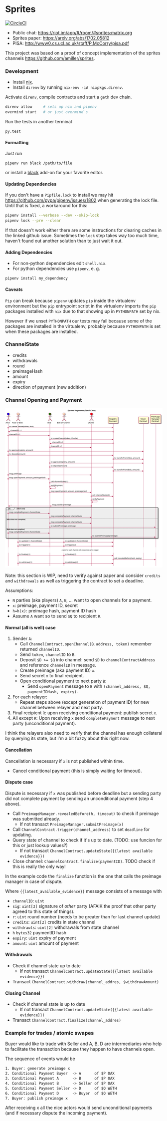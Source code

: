 # Sprites

[![CircleCI](https://circleci.com/gh/enumatech/sprites-python.svg?style=svg)](https://circleci.com/gh/enumatech/sprites-python)

- Public chat: https://riot.im/app/#/room/#sprites:matrix.org
- Sprites paper: https://arxiv.org/abs/1702.05812
- PISA: http://www0.cs.ucl.ac.uk/staff/P.McCorry/pisa.pdf

This project was based on a proof of concept implementation of the sprites
channels https://github.com/amiller/sprites.

### Development

- Install [nix](https://nixos.org/nix/download.html).
- Install `direnv` by running `nix-env -iA nixpkgs.direnv`.

Activate `direnv`, compile contracts and start a `geth` dev chain.
```bash
direnv allow     # sets up nix and pipenv
overmind start   # or just overmind s
```
Run the tests in another terminal
```
py.test
```

#### Formatting
Just run
```
pipenv run black /path/to/file
```
or install a [black](https://github.com/ambv/black) add-on for your favorite editor.

#### Updating Dependencies

If you don't have a `Pipfile.lock` to install we may hit https://github.com/pypa/pipenv/issues/1802
when generating the lock file. Until that is fixed, a workaround for this:

```bash
pipenv install --verbose --dev --skip-lock
pipenv lock --pre --clear
```
If that doesn't work either there are some instructions for clearing caches in the linked
github issue. Sometimes the `lock` step takes way too much time, haven't found out another
solution than to just wait it out.

#### Adding Dependencies

- For non-python dependencies edit `shell.nix`.
- For python dependencies use `pipenv`, e. g.

```
pipenv install my_dependency
```

#### Caveats

`Pip` can break because `pipenv` updates `pip` inside the virtualenv environment
but the `pip` entrypoint script in the virtualenv imports the `pip` packages
installed with `nix` due to that showing up in `PYTHONPATH` set by nix.

However if we unset `PYTHONPATH` our tests may fail because some of the packages
are installed in the virtualenv, probably because `PYTHONPATH` is set when
these packages are installed.

### ChannelState

- credits
- withdrawals
- round
- preimageHash
- amount
- expiry
- direction of payment (new addition)

### Channel Opening and Payment

![Three party payment diagram](./diagrams/three-parties.svg)

Note: this section is WIP, need to verify against paper and consider `credits` and `withdrawals`
as well as triggering the contract to set a deadline.

Assumptions:

- `N` parties (aka players) `A`, `B`, ... want to open channels for a payment.
- `x`: preimage, payment ID, secret
- `h=h(x)`: preimage hash, payment ID hash
- Assume `A` want so to send `$Q` to recipient `R`.

#### Normal (all is well) case
1. Sender `A`:
   - Call `ChannelContract.openChannel(B.address, token)` remember returned `channelID`.
   - Send `token`, `channelID` to `B`.
   - Deposit `$D >= $Q` into channel: send `$D` to `channelContractAddress` and reference `channelID`
     in message.
   - Create preimage (aka payment ID) `x`.
   - Send secret `x` to final recipient.
   - Open conditional payment to next party `B`:
     - Send `openPayment` message to `B` with `(channel_address, $Q, paymentIDHash, expiry)`.
2. For each relayer:
   - Repeat steps above (except generation of payment ID) for new channel between relayer and next party.
3. Final recipient `R`: upon receiving conditional payment: publish secret `x`.
4. All except `R`: Upon receiving `x` send `completePayment` message to next party (unconditional payment).

I think the relayers also need to verify that the channel has enough collateral by querying its state, but
I'm  a bit fuzzy about this right now.

#### Cancellation
Cancellation is necessary if `x` is not published within time.

- Cancel conditional payment (this is simply waiting for timeout).

#### Dispute case
Dispute is necessary if `x` was published before deadline but a sending party did not complete payment
by sending an unconditional payment (step 4 above).

- Call `PreimageManager.revealedBefore(h, timeout)` to check if preimage was submitted already.
  - If not transact `PreimageManager.submitPreimage(x)`
- Call `ChannelContract.trigger(channel_address)` to set `deadline` for updating.
- Query state of channel to check if it's up to date. (TODO: use funcion for this or just lookup values?)
  - If not transact `ChannelContract.updateState({{latest available evidence}})`
- Close channel: `ChannelContract.finalize(paymentID)`. TODO check if this is really the only way!

In the example code the `finalize` function is the one that calls the
preimage manager in case of dispute.

Where `{{latest_available_evidence}}` message consists of a message with

- `channelID`: `uint`
- `sig`: `uint[3]` signature of *other* party (AFAIK the proof that other party agreed to this state of things).
- `r`: `uint` round number (needs to be greater than for last channel update)
- `credits`: `uint[2]` credits in state channel
- `withdrawls`: `uint[2]` withdrawals from state channel
- `h` `bytes32` paymentID hash
- `expiry`: `uint` expiry of payment
- `amount`: `uint` amount of payment

#### Withdrawals
- Check if channel state up to date
  - If not transact `ChannelContract.updateState({{latest available evidence}})`
- Transact `ChannelContract.withdraw(channel_addres, $withdrawAmount)`

#### Closing Channel
- Check if channel state is up to date
  - If not transact `ChannelContract.updateState({{latest available evidence}})`
- Transact `ChannelContract.finalize(channel_addres)`

### Example for trades / atomic swapes
Buyer would like to trade with Seller and A, B, D are intermediaries who
help to facilitate the transaction because they happen to have channels open.

The sequence of events would be
```
1. Buyer: generate preimage x
2. Conditional Payment Buyer  -> A      of $P OAX
3. Conditional Payment A      -> B      of $P OAX
4. Conditional Payment B      -> Seller of $P OAX
5. Conditional Payment Seller -> D      of $Q WETH
6. Conditional Payment D      -> Buyer  of $Q WETH
7. Buyer: publish preimage x
```
After receiving x all the nice actors would send unconditional payments (and
if necessary dispute the incoming payment).
